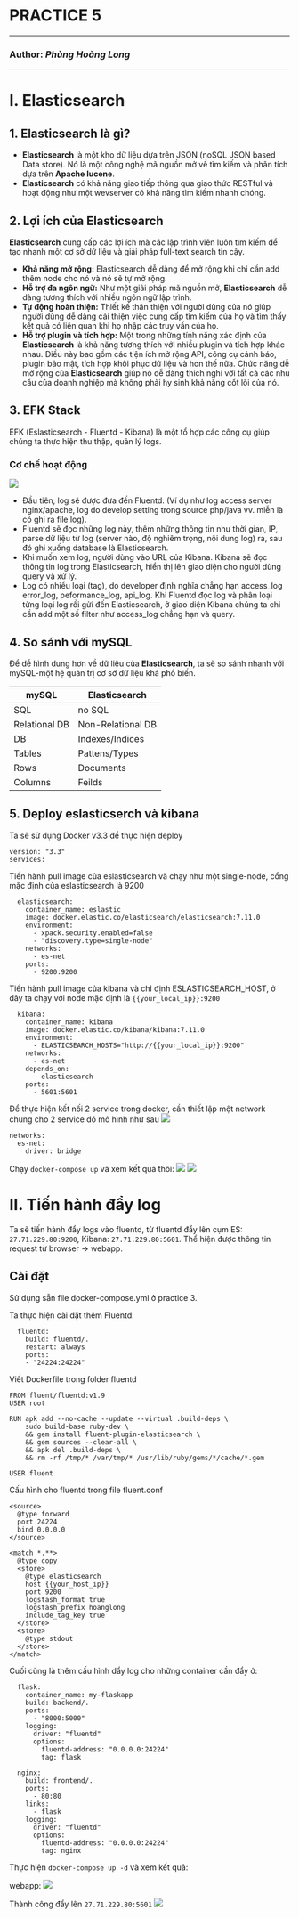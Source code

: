# PRACTICE 5

---

### **Author:** *Phùng Hoàng Long* 

---

# I. Elasticsearch

## 1. Elasticsearch là gì?

- **Elasticsearch** là một kho dữ liệu dựa trên JSON (noSQL JSON based Data store). Nó là một công nghệ mã nguồn mở về tìm kiếm và phân tích dựa trên **Apache lucene**.
- **Elasticsearch** có khả năng giao tiếp thông qua giao thức RESTful và hoạt động như một wevserver có khả năng tìm kiếm nhanh chóng.

## 2. Lợi ích của Elasticsearch

**Elasticsearch** cung cấp các lợi ích mà các lập trình viên luôn tìm kiếm để tạo nhanh một cơ sở dữ liệu và giải pháp full-text search tin cậy.

- **Khả năng mở rộng:** Elasticsearch dễ dàng để mở rộng khi chỉ cần add thêm node cho nó và nó sẽ tự mở rộng.
- **Hỗ trợ đa ngôn ngữ:** Như một giải pháp mã nguồn mở, **Elasticsearch** dễ dàng tương thích với nhiều ngôn ngữ lập trình.
- **Tự động hoàn thiện:** Thiết kế thân thiện với người dùng của nó giúp người dùng dễ dàng cải thiện việc cung cấp tìm kiếm của họ và tìm thấy kết quả có liên quan khi họ nhập các truy vấn của họ.
- **Hỗ trợ plugin và tích hợp:** Một trong những tính năng xác định của **Elasticsearch** là khả năng tương thích với nhiều plugin và tích hợp khác nhau. Điều này bao gồm các tiện ích mở rộng API, công cụ cảnh báo, plugin bảo mật, tích hợp khôi phục dữ liệu và hơn thế nữa. Chức năng dễ mở rộng của **Elasticsearch** giúp nó dễ dàng thích nghi với tất cả các nhu cầu của doanh nghiệp mà không phải hy sinh khả năng cốt lõi của nó.

## 3. EFK Stack

EFK (Eslasticsearch - Fluentd - Kibana) là một tổ hợp các công cụ giúp chúng ta thực hiện thu thập, quản lý logs.

### Cơ chế hoạt động
<img src="images/flow.png">

- Đầu tiên, log sẽ được đưa đến Fluentd. (Ví dụ như log access server nginx/apache, log do develop setting trong source php/java vv. miễn là có ghi ra file log).
- Fluentd sẽ đọc những log này, thêm những thông tin như thời gian, IP, parse dữ liệu từ log (server nào, độ nghiêm trọng, nội dung log) ra, sau đó ghi xuống database là Elasticsearch.
- Khi muốn xem log, người dùng vào URL của Kibana. Kibana sẽ đọc thông tin log trong Elasticsearch, hiển thị lên giao diện cho người dùng query và xử lý.
- Log có nhiều loại (tag), do developer định nghĩa chẳng hạn access_log error_log, peformance_log, api_log. Khi Fluentd đọc log và phân loại từng loại log rồi gửi đến Elasticsearch, ở giao diện Kibana chúng ta chỉ cần add một số filter như access_log chẳng hạn và query.

## 4. So sánh với mySQL

Để dễ hình dung hơn về dữ liệu của **Elasticsearch**, ta sẽ so sánh nhanh với mySQL-một hệ quản trị cơ sở dữ liệu khá phổ biến.

<table>
    <thead>
        <tr>
            <th>mySQL</th>
            <th>Elasticsearch</th>
        </tr>
    </thead>
    <tbody>
        <tr>
            <td>SQL</td>
            <td>no SQL</td>
        </tr>
        <tr>
            <td>Relational DB</td>
            <td>Non-Relational DB</td>
        </tr>
        <tr>
            <td>DB</td>
            <td>Indexes/Indices</td>
        </tr>
        <tr>
            <td>Tables</td>
            <td>Pattens/Types</td>
        </tr>
        <tr>
            <td>Rows</td>
            <td>Documents</td>
        </tr>
        <tr>
            <td>Columns</td>
            <td>Feilds</td>
        </tr>
    </tbody>
</table>

## 5. Deploy eslasticserch và kibana

Ta sẽ sử dụng Docker v3.3 để thực hiện deploy
```
version: "3.3"
services:
```

Tiến hành pull image của eslasticsearch và chạy như một single-node, cổng mặc định của eslasticsearch là 9200
```
  elasticsearch:
    container_name: eslastic
    image: docker.elastic.co/elasticsearch/elasticsearch:7.11.0
    environment:
      - xpack.security.enabled=false
      - "discovery.type=single-node"
    networks:
      - es-net
    ports:
      - 9200:9200

```

Tiến hành pull image của kibana và chỉ định ESLASTICSEARCH_HOST, ở đây ta chạy với node mặc định là `{{your_local_ip}}:9200`
```
  kibana:
    container_name: kibana
    image: docker.elastic.co/kibana/kibana:7.11.0
    environment:
      - ELASTICSEARCH_HOSTS="http://{{your_local_ip}}:9200"
    networks:
      - es-net
    depends_on:
      - elasticsearch
    ports:
      - 5601:5601

```

Để thực hiện kết nối 2 service trong docker, cần thiết lập một network chung cho 2 service đó mô hình như sau
<img src="images/es-ki.webp">
```
networks:
  es-net:
    driver: bridge
```

Chạy `docker-compose up` và xem kết quả thôi:
<img src="images/elastic-home.png">
<img src="images/kibana.png">

# II. Tiến hành đẩy log

Ta sẽ tiến hành đẩy logs vào fluentd, từ fluentd đẩy lên cụm ES: `27.71.229.80:9200`, Kibana: `27.71.229.80:5601`. Thể hiện được thông tin request từ browser -> webapp.

## Cài đặt

Sử dụng sẵn file docker-compose.yml ở practice 3.

Ta thực hiện cài đặt thêm Fluentd:
```
  fluentd:
    build: fluentd/.
    restart: always
    ports:
    - "24224:24224"

```

Viết Dockerfile trong folder fluentd
```
FROM fluent/fluentd:v1.9
USER root

RUN apk add --no-cache --update --virtual .build-deps \
    sudo build-base ruby-dev \
    && gem install fluent-plugin-elasticsearch \
    && gem sources --clear-all \
    && apk del .build-deps \
    && rm -rf /tmp/* /var/tmp/* /usr/lib/ruby/gems/*/cache/*.gem

USER fluent
```
Cấu hình cho fluentd trong file fluent.conf
```
<source>
  @type forward
  port 24224
  bind 0.0.0.0
</source>

<match *.**>
  @type copy
  <store>
    @type elasticsearch
    host {{your_host_ip}}
    port 9200
    logstash_format true
    logstash_prefix hoanglong
    include_tag_key true
  </store>
  <store>
    @type stdout
  </store>
</match>
```

Cuối cùng là thêm cấu hình dẩy log cho những container cần đẩy ở:
```
  flask: 
    container_name: my-flaskapp
    build: backend/.
    ports:
      - "8000:5000"
    logging:
      driver: "fluentd"
      options:
        fluentd-address: "0.0.0.0:24224"
        tag: flask

  nginx:
    build: frontend/.
    ports:
      - 80:80
    links:
      - flask
    logging:
      driver: "fluentd"
      options:
        fluentd-address: "0.0.0.0:24224"
        tag: nginx

```

Thực hiện `docker-compose up -d` và xem kết quả:

webapp:
<img src="images/webapp.png">

Thành công đẩy lên `27.71.229.80:5601`
<img src="images/success.png">